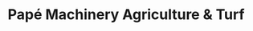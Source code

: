 ---
title: "Papé Machinery Agriculture & Turf"
url: /eugene/pape-machinery-agriculture-and-turf/
shop: trade
---